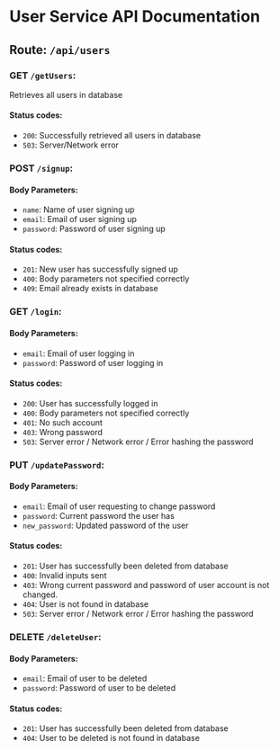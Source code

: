# User Service API Documentation
## Route: `/api/users`

### GET `/getUsers`:
Retrieves all users in database
#### Status codes:
- `200`: Successfully retrieved all users in database
- `503`: Server/Network error

### POST `/signup`:
#### Body Parameters:
- `name`: Name of user signing up
- `email`: Email of user signing up
- `password`: Password of user signing up
#### Status codes:
- `201`: New user has successfully signed up
- `400`: Body parameters not specified correctly
- `409`: Email already exists in database

### GET `/login`:
#### Body Parameters:
- `email`: Email of user logging in
- `password`: Password of user logging in
#### Status codes:
- `200`: User has successfully logged in
- `400`: Body parameters not specified correctly
- `401`: No such account
- `403`: Wrong password
- `503`: Server error / Network error / Error hashing the password

### PUT `/updatePassword`:
#### Body Parameters:
- `email`: Email of user requesting to change password
- `password`: Current password the user has
- `new_password`: Updated password of the user
#### Status codes:
- `201`: User has successfully been deleted from database
- `400`: Invalid inputs sent
- `403`: Wrong current password and password of user account is not changed.
- `404`: User is not found in database
- `503`: Server error / Network error / Error hashing the password

### DELETE `/deleteUser`:
#### Body Parameters:
- `email`: Email of user to be deleted
- `password`: Password of user to be deleted
#### Status codes:
- `201`: User has successfully been deleted from database
- `404`: User to be deleted is not found in database

